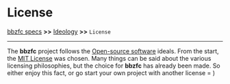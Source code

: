 # License

[bbzfc specs](../bbzfc_specs.md) **>>** [Ideology](ideology.md) **>>** `License`

---

The **bbzfc** project follows the [Open-source software](https://en.wikipedia.org/wiki/Open-source_software) ideals.
From the start, the [MIT License](https://en.wikipedia.org/wiki/MIT_License) was chosen. Many things can be said about
the various licensing philosophies, but the choice for **bbzfc** has already been made. So either enjoy this fact,
or go start your own project with another license = )
